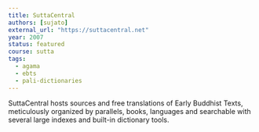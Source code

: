 ```yaml
---
title: SuttaCentral
authors: [sujato]
external_url: "https://suttacentral.net"
year: 2007
status: featured
course: sutta
tags:
  - agama
  - ebts
  - pali-dictionaries
---
```


SuttaCentral hosts sources and free translations of Early Buddhist Texts, meticulously organized by parallels, books,  languages and searchable with several large indexes and built-in dictionary tools.
